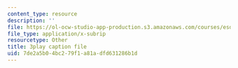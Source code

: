 ```yaml
---
content_type: resource
description: ''
file: https://ol-ocw-studio-app-production.s3.amazonaws.com/courses/esd-s43-green-supply-chain-management-spring-2014/7de2a5b04bc279f1a81adfd631286b1d_HMM2PKQ-VDQ.srt
file_type: application/x-subrip
resourcetype: Other
title: 3play caption file
uid: 7de2a5b0-4bc2-79f1-a81a-dfd631286b1d
---
```

